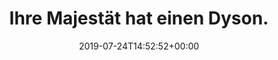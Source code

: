 ---
retweeted: false
source: <a href="https://mobile.twitter.com" rel="nofollow">Twitter Web App</a>
entities:
  hashtags: []
  symbols: []
  user_mentions: []
  urls:
  - url: https://t.co/7vYA3E8LlB
    expanded_url: https://twitter.com/BBCPolitics/status/1154037643514019841
    display_url: twitter.com/BBCPolitics/st…
    indices:
    - '32'
    - '55'
display_text_range:
- '0'
- '55'
favorite_count: '3'
id_str: '1154041763369144326'
truncated: false
retweet_count: '0'
id: '1154041763369144326'
possibly_sensitive: false
created_at: Wed Jul 24 14:52:52 +0000 2019
favorited: false
full_text: Ihre Majestät hat einen Dyson.
lang: de
quote_url: https://twitter.com/BBCPolitics/status/1154037643514019841
tags:
- pesos:twitter
date: '2019-07-24T14:52:52+00:00'
src: https://twitter.com/bascht/status/1154041763369144326
original_url: https://twitter.com/bascht/status/1154041763369144326
type: twitter_tweet
text: Ihre Majestät hat einen Dyson.
title: Ihre Majestät hat einen Dyson.

---